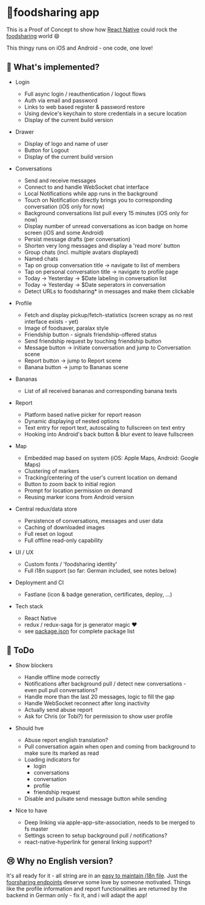 # 🍴foodsharing app

This is a Proof of Concept to show how [React Native](https://github.com/facebook/react-native) could rock the [foodsharing](https://foodsharing.network) world :smile:

This thingy runs on iOS and Android - one code, one love!


## 🎉 What's implemented?

* Login
  * Full async login / reauthentication / logout flows
  * Auth via email and password
  * Links to web based register & password restore
  * Using device's keychain to store credentials in a secure location
  * Display of the current build version

* Drawer
  * Display of logo and name of user
  * Button for Logout
  * Display of the current build version

* Conversations
  * Send and receive messages
  * Connect to and handle WebSocket chat interface
  * Local Notifications while app runs in the background
  * Touch on Notification directly brings you to corresponding conversation (iOS only for now)
  * Background conversations list pull every 15 minutes (iOS only for now)
  * Display number of unread conversations as icon badge on home screen (iOS and some Android)
  * Persist message drafts (per conversation)
  * Shorten very long messages and display a 'read more' button
  * Group chats (incl. multiple avatars displayed)
  * Named chats
  * Tap on group conversation title -> navigate to list of members
  * Tap on personal conversation title -> navigate to profile page
  * Today -> Yesterday -> $Date labeling in conversation list
  * Today -> Yesterday -> $Date seperators in conversation
  * Detect URLs to foodsharing* in messages and make them clickable

* Profile
  * Fetch and display pickup/fetch-statistics (screen scrapy as no rest interface exists - yet)
  * Image of foodsaver, paralax style
  * Friendship button - signals friendship-offered status
  * Send friendship request by touching friendship button
  * Message button -> initiate conversation and jump to Conversation scene
  * Report button -> jump to Report scene
  * Banana button -> jump to Bananas scene

* Bananas
  * List of all received bananas and corresponding banana texts

* Report
  * Platform based native picker for report reason
  * Dynamic displaying of nested options
  * Text entry for report text, autoscaling to fullscreen on text entry
  * Hooking into Android's back button & blur event to leave fullscreen

* Map
  * Embedded map based on system (iOS: Apple Maps, Android: Google Maps)
  * Clustering of markers
  * Tracking/centering of the user's current location on demand
  * Button to zoom back to initial region
  * Prompt for location permission on demand
  * Reusing marker icons from Android version

* Central redux/data store
  * Persistence of conversations, messages and user data
  * Caching of downloaded images
  * Full reset on logout
  * Full offline read-only capability

* UI / UX
  * Custom fonts / 'foodsharing identity'
  * Full i18n support (so far: German included, see notes below)

* Deployment and CI
  * Fastlane (icon & badge generation, certificates, deploy, ...)

* Tech stack
  * React Native
  * redux / redux-saga for js generator magic :heart:
  * see [package.json](https://github.com/rastapasta/foodsharing/blob/master/package.json) for complete package list

## 🤔 ToDo

* Show blockers
  * Handle offline mode correctly
  * Notifications after background pull / detect new conversations - even pull pull conversations?
  * Handle more than the last 20 messages, logic to fill the gap
  * Handle WebSocket reconnect after long inactivity
  * Actually send abuse report
  * Ask for Chris (or Tobi?) for permission to show user profile

* Should hve
  * Abuse report english translation?
  * Pull conversation again when open and coming from background to make sure its marked as read
  * Loading indicators for
    * login
    * conversations
    * conversation
    * profile
    * friendship request
  * Disable and pulsate send message button while sending

* Nice to have
  * Deep linking via apple-app-site-association, needs to be merged to fs master
  * Settings screen to setup background pull / notifications?
  * react-native-hyperlink for general linking support?

## 😢 Why no English version?

It's all ready for it - all string are in an [easy to maintain i18n file](https://github.com/rastapasta/foodsharing/blob/master/assets/translations/en.json). Just the [foorsharing endpoints](https://gitlab.com/foodsharing-dev/foodsharing/tree/master/src/Controller) deserve some love by someone motivated. Things like the profile information and report functionalities are returned by the backend in German only - fix it, and i will adapt the app!
